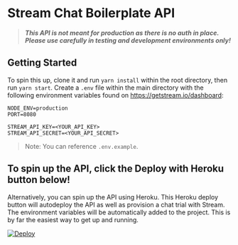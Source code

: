 # Stream Chat Boilerplate API

> **_This API is not meant for production as there is no auth in place. Please use carefully in testing and development environments only!_**

## Getting Started

To spin this up, clone it and run `yarn install` within the root directory, then run `yarn start`. Create a `.env` file within the main directory with the following environment variables found on https://getstream.io/dashboard:

```
NODE_ENV=production
PORT=8080

STREAM_API_KEY=<YOUR_API_KEY>
STREAM_API_SECRET=<YOUR_API_SECRET>
```

> Note: You can reference `.env.example`.

## To spin up the API, click the Deploy with Heroku button below!

Alternatively, you can spin up the API using Heroku. This Heroku deploy button will autodeploy the API as well as provision a chat trial with Stream. The environment variables will be automatically added to the project. This is by far the easiest way to get up and running.

<a href="https://heroku.com/deploy?template=https://github.com/nparsons08/stream-chat-boilerplate-api" target="_blank">
  <img src="https://www.herokucdn.com/deploy/button.svg" alt="Deploy">
</a>
